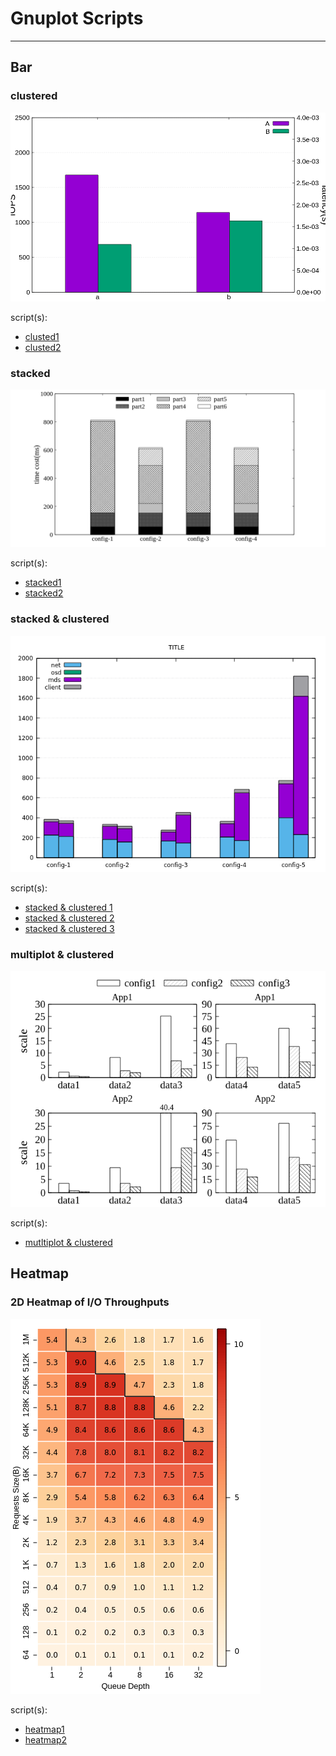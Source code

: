 # Gnuplot Scripts

---

## Bar

### clustered

![clusted](./bar/clustered.png)

script(s):
* [clusted1](./bar/clustered1.gnu)
* [clusted2](./bar/clustered2.gnu)

### stacked

![stacked](./bar/stacked.png)

script(s):
* [stacked1](./bar/stacked1.gnu)
* [stacked2](./bar/stacked2.gnu)

### stacked & clustered

![stacked & clustered](./bar/stacked_clustered.png)

script(s):
* [stacked & clustered 1](./bar/stacked_clustered1.gnu)
* [stacked & clustered 2](./bar/stacked_clustered2.gnu)
* [stacked & clustered 3](./bar/stacked_clustered3.gnu)

### multiplot & clustered

![multiplot & clustered](./bar/multiplot_clustered.png)

script(s):
* [mutltiplot & clustered](./bar/multiplot_clustered.gnu)

## Heatmap

### 2D Heatmap of I/O Throughputs

![heatmap](./heatmap/heatmap1.png)

script(s):
* [heatmap1](./heatmap/heatmap1.gnu)
* [heatmap2](./heatmap/heatmap2.gnu)
